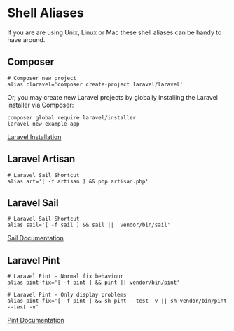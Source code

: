 # Shell Aliases

If you are are using Unix, Linux or Mac these shell aliases can be handy to have around.

## Composer

```shell
# Composer new project
alias claravel='composer create-project laravel/laravel'
```

Or, you may create new Laravel projects by globally installing the Laravel installer via Composer:

```shell
composer global require laravel/installer
laravel new example-app
```

[Laravel Installation](https://laravel.com/docs/10.x/installation)

## Laravel Artisan

```shell
# Laravel Sail Shortcut
alias art='[ -f artisan ] && php artisan.php'
```

## Laravel Sail

```shell
# Laravel Sail Shortcut
alias sail='[ -f sail ] && sail ||  vendor/bin/sail'
```

[Sail Documentation](https://laravel.com/docs/10.x/sail)

## Laravel Pint

```shell
# Laravel Pint - Normal fix behaviour
alias pint-fix='[ -f pint ] && pint || vendor/bin/pint'
```

```shell
# Laravel Pint - Only display problems
alias pint-fix='[ -f pint ] && sh pint --test -v || sh vendor/bin/pint --test -v'
```

[Pint Documentation](https://laravel.com/docs/10.x/pint)
